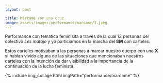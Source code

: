 ```yaml
---
layout: post

title: Márcame con una cruz
image: assets/images/performance/marcame/1.jpeg
---
```


Performance con tematica feminisita a través de la cual 13 personas del colectivo *Les matojo* y yo particiamos en la marcha del **8M** con carteles.

Estos carteles motivaban a las personas a marcar nuestro cuerpo con una **X** si habían vivido alguna de las situaciones que mencionaban nuestros carteles con la intención de dar visibilidad a la importancia de la continuación de la lucha feminista.

{% include img_collage.html
    imgPath="performance/marcame"
%}